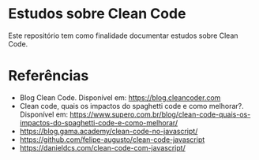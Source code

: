 # Estudos sobre Clean Code

Este repositório tem como finalidade documentar estudos sobre Clean Code.


# Referências
- Blog Clean Code. Disponível em: https://blog.cleancoder.com
- Clean code, quais os impactos do spaghetti code e como melhorar?. Disponível em: https://www.supero.com.br/blog/clean-code-quais-os-impactos-do-spaghetti-code-e-como-melhorar/
- https://blog.gama.academy/clean-code-no-javascript/
- https://github.com/felipe-augusto/clean-code-javascript
- https://danieldcs.com/clean-code-com-javascript/
